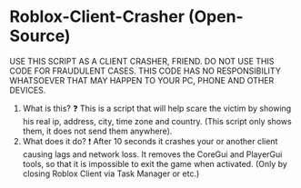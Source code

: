 # Roblox-Client-Crasher (Open-Source)
USE THIS SCRIPT AS A CLIENT CRASHER, FRIEND. DO NOT USE THIS CODE FOR FRAUDULENT CASES. THIS CODE HAS NO RESPONSIBILITY WHATSOEVER THAT MAY HAPPEN TO YOUR PC, PHONE AND OTHER DEVICES. 
1. What is this? ❓
This is a script that will help scare the victim by showing his real ip, address, city, time zone and country. (This script only shows them, it does not send them anywhere).
2. What does it do? ❗
After 10 seconds it crashes your or another client causing lags and network loss. It removes the CoreGui and PlayerGui tools, so that it is impossible to exit the game when activated. (Only by closing Roblox Client via Task Manager or etc.)

